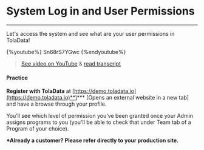 # System Log in and User Permissions

---

Let's access the system and see what are your user permissions in TolaData!

{%youtube%} Sn68rS7YGwc {%endyoutube%}  
> [See video on YouTube](https://www.youtube.com/embed/Sn68rS7YGwc?rel=0) & [read transcript](https://docs.google.com/document/d/1DCaeMviBwSO5hGSfeh6Y9McPI6D1dzxJyDs5kKa4wug/edit#heading=h.h7d4qg9nww2l)

#### Practice

**Register with TolaData** at [https://demo.toladata.io](https://demo.toladata.io)**\*** \[Opens an external website in a new tab\] and have a browse through your profile.

You’ll see which level of permission you’ve been granted once your Admin assigns programs to you \(you'll be able to check that under Team tab of a Program of your choice\).

**\*Already a customer? Please refer directly to your production site.**


